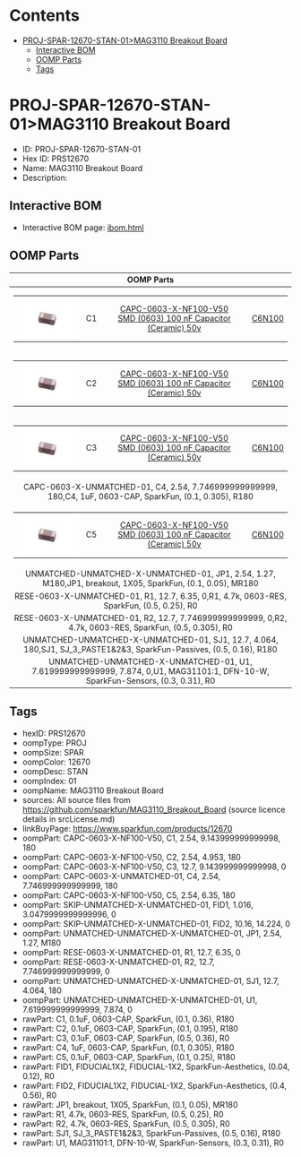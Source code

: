 



Contents
========

* [PROJ-SPAR-12670-STAN-01>MAG3110 Breakout Board](#proj-spar-12670-stan-01mag3110-breakout-board)
	* [Interactive BOM](#interactive-bom)
	* [OOMP Parts](#oomp-parts)
	* [Tags](#tags)

# PROJ-SPAR-12670-STAN-01>MAG3110 Breakout Board

- ID: PROJ-SPAR-12670-STAN-01
- Hex ID: PRS12670
- Name: MAG3110 Breakout Board
- Description: 

## Interactive BOM

- Interactive BOM page: [ibom.html](kicad/bom/ibom.html)

## OOMP Parts
  

|OOMP Parts|
| :---: |
|<table><tr><td>![CAPC-0603-X-NF100-V50](https://raw.githubusercontent.com/oomlout/oomlout_OOMP_parts/main/CAPC-0603-X-NF100-V50/image_140.jpg)</td><td> C1</td><td>[CAPC-0603-X-NF100-V50<br>SMD (0603) 100 nF Capacitor (Ceramic) 50v](https://github.com/oomlout/oomlout_OOMP_parts/tree/main/CAPC-0603-X-NF100-V50/)</td><td>[C6N100](https://github.com/oomlout/oomlout_OOMP_parts/tree/main/CAPC-0603-X-NF100-V50/)</td></tr></table>|
|<table><tr><td>![CAPC-0603-X-NF100-V50](https://raw.githubusercontent.com/oomlout/oomlout_OOMP_parts/main/CAPC-0603-X-NF100-V50/image_140.jpg)</td><td> C2</td><td>[CAPC-0603-X-NF100-V50<br>SMD (0603) 100 nF Capacitor (Ceramic) 50v](https://github.com/oomlout/oomlout_OOMP_parts/tree/main/CAPC-0603-X-NF100-V50/)</td><td>[C6N100](https://github.com/oomlout/oomlout_OOMP_parts/tree/main/CAPC-0603-X-NF100-V50/)</td></tr></table>|
|<table><tr><td>![CAPC-0603-X-NF100-V50](https://raw.githubusercontent.com/oomlout/oomlout_OOMP_parts/main/CAPC-0603-X-NF100-V50/image_140.jpg)</td><td> C3</td><td>[CAPC-0603-X-NF100-V50<br>SMD (0603) 100 nF Capacitor (Ceramic) 50v](https://github.com/oomlout/oomlout_OOMP_parts/tree/main/CAPC-0603-X-NF100-V50/)</td><td>[C6N100](https://github.com/oomlout/oomlout_OOMP_parts/tree/main/CAPC-0603-X-NF100-V50/)</td></tr></table>|
|CAPC-0603-X-UNMATCHED-01, C4, 2.54, 7.746999999999999, 180,C4, 1uF, 0603-CAP, SparkFun, (0.1, 0.305), R180|
|<table><tr><td>![CAPC-0603-X-NF100-V50](https://raw.githubusercontent.com/oomlout/oomlout_OOMP_parts/main/CAPC-0603-X-NF100-V50/image_140.jpg)</td><td> C5</td><td>[CAPC-0603-X-NF100-V50<br>SMD (0603) 100 nF Capacitor (Ceramic) 50v](https://github.com/oomlout/oomlout_OOMP_parts/tree/main/CAPC-0603-X-NF100-V50/)</td><td>[C6N100](https://github.com/oomlout/oomlout_OOMP_parts/tree/main/CAPC-0603-X-NF100-V50/)</td></tr></table>|
|UNMATCHED-UNMATCHED-X-UNMATCHED-01, JP1, 2.54, 1.27, M180,JP1, breakout, 1X05, SparkFun, (0.1, 0.05), MR180|
|RESE-0603-X-UNMATCHED-01, R1, 12.7, 6.35, 0,R1, 4.7k, 0603-RES, SparkFun, (0.5, 0.25), R0|
|RESE-0603-X-UNMATCHED-01, R2, 12.7, 7.746999999999999, 0,R2, 4.7k, 0603-RES, SparkFun, (0.5, 0.305), R0|
|UNMATCHED-UNMATCHED-X-UNMATCHED-01, SJ1, 12.7, 4.064, 180,SJ1, SJ_3_PASTE1&2&3, SparkFun-Passives, (0.5, 0.16), R180|
|UNMATCHED-UNMATCHED-X-UNMATCHED-01, U1, 7.619999999999999, 7.874, 0,U1, MAG31101:1, DFN-10-W, SparkFun-Sensors, (0.3, 0.31), R0|

## Tags

- hexID: PRS12670
- oompType: PROJ
- oompSize: SPAR
- oompColor: 12670
- oompDesc: STAN
- oompIndex: 01
- oompName: MAG3110 Breakout Board
- sources: All source files from https://github.com/sparkfun/MAG3110_Breakout_Board (source licence details in srcLicense.md)
- linkBuyPage: https://www.sparkfun.com/products/12670
- oompPart: CAPC-0603-X-NF100-V50, C1, 2.54, 9.143999999999998, 180
- oompPart: CAPC-0603-X-NF100-V50, C2, 2.54, 4.953, 180
- oompPart: CAPC-0603-X-NF100-V50, C3, 12.7, 9.143999999999998, 0
- oompPart: CAPC-0603-X-UNMATCHED-01, C4, 2.54, 7.746999999999999, 180
- oompPart: CAPC-0603-X-NF100-V50, C5, 2.54, 6.35, 180
- oompPart: SKIP-UNMATCHED-X-UNMATCHED-01, FID1, 1.016, 3.0479999999999996, 0
- oompPart: SKIP-UNMATCHED-X-UNMATCHED-01, FID2, 10.16, 14.224, 0
- oompPart: UNMATCHED-UNMATCHED-X-UNMATCHED-01, JP1, 2.54, 1.27, M180
- oompPart: RESE-0603-X-UNMATCHED-01, R1, 12.7, 6.35, 0
- oompPart: RESE-0603-X-UNMATCHED-01, R2, 12.7, 7.746999999999999, 0
- oompPart: UNMATCHED-UNMATCHED-X-UNMATCHED-01, SJ1, 12.7, 4.064, 180
- oompPart: UNMATCHED-UNMATCHED-X-UNMATCHED-01, U1, 7.619999999999999, 7.874, 0
- rawPart: C1, 0.1uF, 0603-CAP, SparkFun, (0.1, 0.36), R180
- rawPart: C2, 0.1uF, 0603-CAP, SparkFun, (0.1, 0.195), R180
- rawPart: C3, 0.1uF, 0603-CAP, SparkFun, (0.5, 0.36), R0
- rawPart: C4, 1uF, 0603-CAP, SparkFun, (0.1, 0.305), R180
- rawPart: C5, 0.1uF, 0603-CAP, SparkFun, (0.1, 0.25), R180
- rawPart: FID1, FIDUCIAL1X2, FIDUCIAL-1X2, SparkFun-Aesthetics, (0.04, 0.12), R0
- rawPart: FID2, FIDUCIAL1X2, FIDUCIAL-1X2, SparkFun-Aesthetics, (0.4, 0.56), R0
- rawPart: JP1, breakout, 1X05, SparkFun, (0.1, 0.05), MR180
- rawPart: R1, 4.7k, 0603-RES, SparkFun, (0.5, 0.25), R0
- rawPart: R2, 4.7k, 0603-RES, SparkFun, (0.5, 0.305), R0
- rawPart: SJ1, SJ_3_PASTE1&2&3, SparkFun-Passives, (0.5, 0.16), R180
- rawPart: U1, MAG31101:1, DFN-10-W, SparkFun-Sensors, (0.3, 0.31), R0
